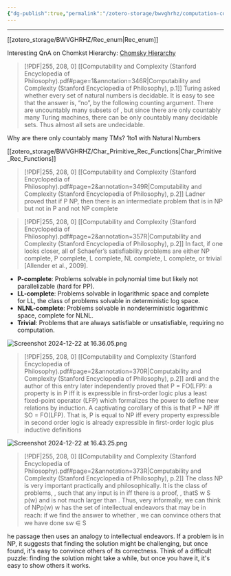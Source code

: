 ```yaml
---
{"dg-publish":true,"permalink":"/zotero-storage/bwvghrhz/computation-complexity-sep/","noteIcon":""}
---
```


---

[[zotero_storage/BWVGHRHZ/Rec_enum\|Rec_enum]]


Interesting QnA on Chomkst Hierarchy:
[Chomsky Hierarchy](https://devopedia.org/chomsky-hierarchy#VideoLectures-2014)

> [!PDF|255, 208, 0] [[Computability and Complexity (Stanford Encyclopedia of Philosophy).pdf#page=1&annotation=346R|Computability and Complexity (Stanford Encyclopedia of Philosophy), p.1]]
> Turing asked whether every set of natural numbers is decidable. It is easy to see that the answer is, “no”, by the following counting argument. There are uncountably many subsets of , but since there are only countably many Turing machines, there can be only countably many decidable sets. Thus almost all sets are undecidable.

Why are there only countably many TMs? 1to1 with Natural Numbers

[[zotero_storage/BWVGHRHZ/Char_Primitive_Rec_Functions\|Char_Primitive_Rec_Functions]]


> [!PDF|255, 208, 0] [[Computability and Complexity (Stanford Encyclopedia of Philosophy).pdf#page=2&annotation=349R|Computability and Complexity (Stanford Encyclopedia of Philosophy), p.2]]
> Ladner proved that if P NP, then there is an intermediate problem that is in NP but not in P and not NP complete



> [!PDF|255, 208, 0] [[Computability and Complexity (Stanford Encyclopedia of Philosophy).pdf#page=2&annotation=357R|Computability and Complexity (Stanford Encyclopedia of Philosophy), p.2]]
> In fact, if one looks closer, all of Schaefer’s satisfiability problems are either NP complete, P complete, L complete, NL complete, L complete, or trivial [Allender et al., 2009]. 

- **P-complete**: Problems solvable in polynomial time but likely not parallelizable (hard for PP).
- **LL-complete**: Problems solvable in logarithmic space and complete for LL, the class of problems solvable in deterministic log space.
- **NLNL-complete**: Problems solvable in nondeterministic logarithmic space, complete for NLNL.
- **Trivial**: Problems that are always satisfiable or unsatisfiable, requiring no computation.





![Screenshot 2024-12-22 at 16.36.05.png](/img/user/Attachments/Screenshot%202024-12-22%20at%2016.36.05.png)



> [!PDF|255, 208, 0] [[Computability and Complexity (Stanford Encyclopedia of Philosophy).pdf#page=2&annotation=370R|Computability and Complexity (Stanford Encyclopedia of Philosophy), p.2]]
> ardi and the author of this entry later independently proved that P = FO(LFP): a property is in P iff it is expressible in first-order logic plus a least fixed-point operator (LFP) which formalizes the power to define new relations by induction. A captivating corollary of this is that P = NP iff SO = FO(LFP). That is, P is equal to NP iff every property expressible in second order logic is already expressible in first-order logic plus inductive definitions

![Screenshot 2024-12-22 at 16.43.25.png](/img/user/Attachments/Screenshot%202024-12-22%20at%2016.43.25.png)

> [!PDF|255, 208, 0] [[Computability and Complexity (Stanford Encyclopedia of Philosophy).pdf#page=2&annotation=373R|Computability and Complexity (Stanford Encyclopedia of Philosophy), p.2]]
> The class NP is very important practically and philosophically.  It is the class of problems,  , such that any input  is in  iff there is a proof,  , thatS  w  S  p(w)   and  is not much larger than  .  Thus, very informally, we can think of NPp(w)  w has the set of intellectual endeavors that may be in reach: if we ﬁnd the answer to whether  , we can convince others that we have done sw  ∈  S

he passage then uses an analogy to intellectual endeavors. If a problem is in NP, it suggests that finding the solution might be challenging, but once found, it's easy to convince others of its correctness. Think of a difficult puzzle: finding the solution might take a while, but once you have it, it's easy to show others it works.